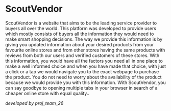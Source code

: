# ScoutVendor



ScoutVendor is a website that aims to be the leading service provider to buyers all over the world. This platform was developed to provide users which mostly consists of buyers all the information they would need to make smart shopping decisions. The way we provide this information is by giving you updated information about your desired products from your favourite online stores and from other stores having the same products with reviews from both our users and verified customers of these stores. With this information, you would have all the factors you need all in one place to make a well informed choice and when you have made that choice, with just a click or a tap we would navigate you to the exact webpage to purchase the product. You do not need to worry about the availability  of the product because we would provide you with this information. With ScoutVendor, you can say goodbye to opening multiple tabs in your browser in search of a cheaper online store with equal quality.. 


_*developed by proj_team_26*_




